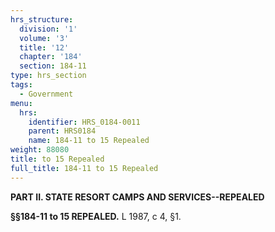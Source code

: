 ```yaml
---
hrs_structure:
  division: '1'
  volume: '3'
  title: '12'
  chapter: '184'
  section: 184-11
type: hrs_section
tags:
  - Government
menu:
  hrs:
    identifier: HRS_0184-0011
    parent: HRS0184
    name: 184-11 to 15 Repealed
weight: 88080
title: to 15 Repealed
full_title: 184-11 to 15 Repealed
---
```

**PART II. STATE RESORT CAMPS AND SERVICES--REPEALED**

**§§184-11 to 15 REPEALED.** L 1987, c 4, §1.